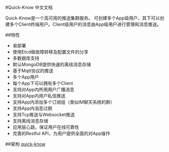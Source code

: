 #Quick-Know 中文文档

Quick-Know是一个高可用的推送集群服务。
可创建多个App级用户，其下可以创建多个Client终端用户。Client级用户的消息由App级用户进行管理和消息推送。

##特性
- 易部署
- 使用Etcd做故障转移及配置文件的分享
- 多数据库支持
- 默认MongoDB提供快速的离线消息存储
- 基于Mqtt协议的推送
- 多个App用户
- 每个App下可以拥有多个Client
- 支持对App内所用用户广播消息
- 支持对App内用户私信推送
- 支持App内添加多个订阅组（类似IM聊天系统的群）
- 支持App内消息过期
- 支持Tcp推送与Websocket推送
- 支持离线消息存储
- 应用层心跳，保证用户在线可靠性
- 完善的Restful API，为用户提供全面的对App操作

##架构
[quick-know](https://raw.githubusercontent.com/Alienero/quick-know/master/Documentation/img/qk.png "Quick-know")
